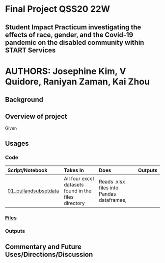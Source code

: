 # Final Project QSS20 22W
## Student Impact Practicum investigating the effects of race, gender, and the Covid-19 pandemic on the disabled community within START Services

# AUTHORS: Josephine Kim, V Quidore, Raniyan Zaman, Kai Zhou

## Background

## Overview of project

Given 

## Usages

### Code 

|**Script/Notebook**|**Takes In**|**Does**|**Outputs**|
|:------------------|:-----------|:-------|:----------|
|[01_pullandsubsetdata](https://github.com/vquidore/final-project-qss20/blob/main/code/01_pullandsubsetdata.ipynb)|All four excel datasets found in the files directory|Reads .xlsx files into Pandas dataframes, ||
### [Files]()

### Outputs

## Commentary and Future Uses/Directions/Discussion
